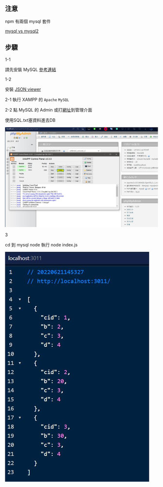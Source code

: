 ## 注意
npm 有兩個 mysql 套件

[mysql vs mysql2](https://stackoverflow.com/questions/25344661/what-is-the-difference-between-mysql-mysql2-considering-nodejs)

## 步驟

1-1

請先安裝 MySQL [參考連結](https://hackmd.io/@dpes5407/HkPyqOpu9)

1-2

安裝 [JSON viewer](https://chrome.google.com/webstore/detail/json-viewer/gbmdgpbipfallnflgajpaliibnhdgobh)

2-1
執行 XAMPP 的
`Apache`
`MySQL`

2-2 點 MySQL 的 Admin 或打[網址](http://localhost/phpmyadmin/index.php?route=/)到管理介面

使用SQL.txt塞資料進去DB

![圖1](./img1.JPG)

3

cd 到 mysql
node 執行 node index.js

![圖2](./img2.JPG)
